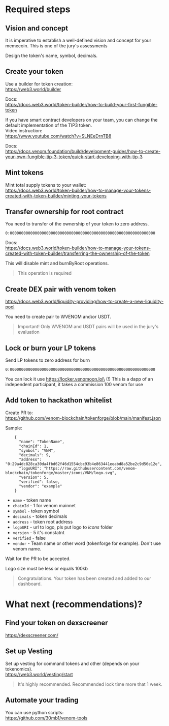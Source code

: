 # Required steps

## Vision and concept

It is imperative to establish a well-defined vision and concept for your memecoin. This is one of the jury's assessments

Design the token's name, symbol, decimals.

## Create your token

Use a builder for token creation:\
https://web3.world/builder

Docs:\
https://docs.web3.world/token-builder/how-to-build-your-first-fungible-token

If you have smart contract developers on your team, you can change the default implementation of the TIP3 token.\
Video instruction:\
https://www.youtube.com/watch?v=SLNEeDrnTB8

Docs:\
https://docs.venom.foundation/build/development-guides/how-to-create-your-own-fungible-tip-3-token/quick-start-developing-with-tip-3


## Mint tokens

Mint total supply tokens to your wallet:\
https://docs.web3.world/token-builder/how-to-manage-your-tokens-created-with-token-builder/minting-your-tokens

## Transfer ownership for root contract

You need to transfer of the ownership of your token to zero address.
```
0:0000000000000000000000000000000000000000000000000000000000000000
```

Docs:\
https://docs.web3.world/token-builder/how-to-manage-your-tokens-created-with-token-builder/transferring-the-ownership-of-the-token

This will disable mint and burnByRoot operations.

> This operation is required

## Create DEX pair with venom token

https://docs.web3.world/liquidity-providing/how-to-create-a-new-liquidity-pool

You need to create pair to WVENOM and\or USDT. 

> Important! Only WVENOM and USDT pairs will be used in the jury's evaluation

## Lock or burn your LP tokens

Send LP tokens to zero address for burn
```
0:0000000000000000000000000000000000000000000000000000000000000000
```

You can lock it use https://locker.venomoon.lol\
(!) This is a dapp of an independent participant, it takes a commission 100 venom for use

## Add token to hackathon whitelist

Create PR to:\
https://github.com/venom-blockchain/tokenforge/blob/main/manifest.json

Sample:
```
    {
      "name": "TokenName",
      "chainId": 1,
      "symbol": "VNM",
      "decimals": 9,
      "address": "0:29a4dc828ca30da4fbd62f46d1554cbc93b4e863441eeabd8a52be2c9d56e12e",
      "logoURI": "https://raw.githubusercontent.com/venom-blockchain/tokenforge/master/icons/VNM/logo.svg",
      "version": 5,
      "verified": false,
      "vendor": "example"
    }
```
- ```name``` - token name
- ```chainId``` - 1 for venom mainnet
- ```symbol``` - token symbol
- ```decimals``` - token decimals
- ```address``` - token root address
- ```logoURI``` - url to logo, pls put logo to *icons* folder
- ```version``` - 5 it's constatnt
- ```verified``` - false
- ```vendor``` - Team name or other word (tokenforge for example). Don't use venom name. 

Wait for the PR to be accepted.

Logo size must be less or equals 100kb

> Congratulations. Your token has been created and added to our dashboard.

# What next (recommendations)?

## Find your token on dexscreener

https://dexscreener.com/

## Set up Vesting 

Set up vesting for command tokens and other (depends on your tokenomics).\
https://web3.world/vesting/start

>  It's highly recommended. Recommended lock time more that 1 week.


## Automate your trading
You can use python scripts:\
https://github.com/30mb1/venom-tools

